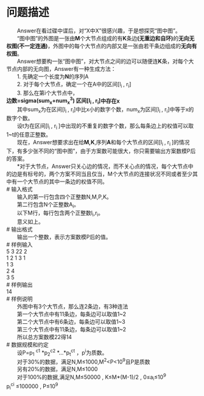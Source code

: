 <div id="pcont1" style="margin-top:20px; display:block;">

# 问题描述

<div class="pdcont">　　Answer在看过碟中谍后，对“X中X”很感兴趣，于是想探究“图中图”。<br/>
　　“图中图”的外图是一张由<b>M</b>个大节点组成的有<b>K</b>条边<b>(</b><b>无重边和自环)</b>的<b>无向无权图</b><b>(</b><b>不一定连通)</b>，外图中的每个大节点的内部又是一张由若干条边组成的<b>无向有权图</b>。<br/>
　　Answer想要构一张“图中图”，对大节点之间的边可以随便连<b>K</b>条，对每个大节点内部的无向图，Answer有一种生成方法：<br/>
　　1.      先确定一个长度为<b>N</b>的序列A<br/>
　　2.      对于每个大节点，确定一个在A中的区间[l<sub>i </sub>, r<sub>i</sub>]<br/>
　　3.      那么在第i个大节点中，<br/>
<b>边数=sigma(sum<sub>x</sub>+num<sub>x</sub><sup>3</sup>)  </b><b>区间[l<sub>i </sub>, r<sub>i</sub>]</b><b>中存在x</b><br/>
　　其中sum<sub>x</sub>为在区间[l<sub>i </sub>, r<sub>i</sub>]中比x小的数字个数，num<sub>x</sub>为区间[l<sub>i </sub>, r<sub>i</sub>]中等于x的数字个数。<br/>
　　设t为在区间[l<sub>i </sub>, r<sub>i </sub>]中出现的不重复的数字个数，那么每条边上的权值可以取1~t的任意正整数。<br/>
　　现在，Answer想要求出在给<b>M,K</b>,序列<b>A</b>和每个大节点的区间[l<sub>i </sub>, r<sub>i </sub>]的情况下，有多少张不同的“图中图”，由于方案数可能很大，你只需要输出方案数模P后的答案。<br/>
　　*对于大节点，Answer只关心边的情况，而不关心点的情况，每个大节点中的边是有标号的，两个方案不同当且仅当，M个大节点的连接状况不同或者至少其中有一个大节点的其中一条边的权值不同。</div>
# 输入格式

<div class="pdcont">　　输入的第一行包含四个正整数N,M,P,K。<br/>
　　第二行包含N个正整数A<sub>i</sub>。<br/>
　　以下M行，每行包含两个正整数l<sub>i</sub>,r<sub>i</sub>。<br/>
　　意义如上。</div>
# 输出格式

<div class="pdcont">　　输出一个整数，表示方案数模P后的值。</div>
# 样例输入

<div class="pddata">5 3 22 2<br/>
1 2 1 3 1<br/>
1 3<br/>
2 4<br/>
3 5</div>
# 样例输出

<div class="pddata">14</div>
# 样例说明

<div class="pdcont">　　外图中有3个大节点，那么连2条边，有3种连法<br/>
　　第一个大节点中有11条边，每条边可以取值1~2<br/>
　　第二个大节点中有6条边，每条边可以取值1~3<br/>
　　第三个大节点中有11条边，每条边可以取值1~2<br/>
　　所以总方案数模22得14</div>
# 数据规模和约定

<div class="pdcont">　　设P=p<sub>1</sub> <sup>c1</sup> *p<sub>2</sub><sup>c2</sup> *…*p<sub>t</sub><sup>ct</sup> ，p<sup>i</sup>为质数。<br/>
　　对于30%的数据，满足N,M≤1000,M<sup>2</sup>&lt;P&lt;10<sup>9</sup>且P是质数<br/>
　　另有20%的数据，满足N,M≤1000<br/>
　　对于100%的数据,满足N,M≤50000 , K≤M*(M-1)/2 , 0≤a<sub>i</sub>≤10<sup>9</sup><br/>
<sup>                  </sup>             p<sub>i</sub><sup>ci</sup> ≤100000 , P≤10<sup>9</sup></div>

</div>